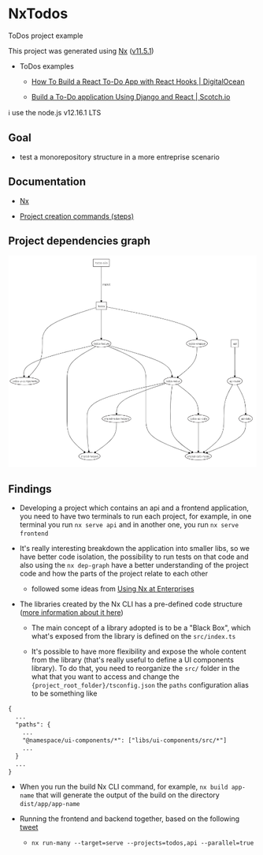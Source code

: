 # NxTodos

ToDos project example

This project was generated using [Nx](https://nx.dev) ([v11.5.1](https://github.com/nrwl/nx/releases/tag/11.5.1))

- ToDos examples

  - [How To Build a React To-Do App with React Hooks | DigitalOcean](https://www.digitalocean.com/community/tutorials/how-to-build-a-react-to-do-app-with-react-hooks)

  - [Build a To-Do application Using Django and React | Scotch.io](https://scotch.io/tutorials/build-a-to-do-application-using-django-and-react)

ℹ️ use the node.js v12.16.1 LTS

## Goal

- test a monorepository structure in a more entreprise scenario

## Documentation

- [Nx](docs/nx.md)

- [Project creation commands (steps)](docs/project-creation-commands.md)

## Project dependencies graph

![nx dep-graph](docs/assets/nx-dep-graph.png)

## Findings

- Developing a project which contains an api and a frontend application, you need to have two terminals to run each project, for example, in one terminal you run `nx serve api` and in another one, you run `nx serve frontend`

- It's really interesting breakdown the application into
  smaller libs, so we have better code isolation, the possibility to run tests on that code and also using the `nx dep-graph` have a better understanding of the project code and how the parts of the project relate to each other

  - followed some ideas from [Using Nx at Enterprises](https://nx.dev/react/guides/monorepo-nx-enterprise)

- The libraries created by the Nx CLI has a pre-defined code structure ([more information about it here](https://nx.dev/react/tutorial/08-create-libs))

  - The main concept of a library adopted is to be a "Black Box", which what's exposed from the library is defined on the `src/index.ts`

  - It's possible to have more flexibility and expose the whole content from the library (that's really useful to define a UI components library). To do that, you need to reorganize the `src/` folder in the what that you want to access and change the `{project_root_folder}/tsconfig.json` the `paths` configuration alias to be something like

```
{
  ...
  "paths": {
    ...
    "@namespace/ui-components/*": ["libs/ui-components/src/*"]
    ...
  }
  ...
}
```

- When you run the build Nx CLI command, for example, `nx build app-name` that will generate the output of the build on the directory `dist/app/app-name`

- Running the frontend and backend together, based on the following [tweet](https://twitter.com/juristr/status/1290398409283850243)

  - `nx run-many --target=serve --projects=todos,api --parallel=true`
